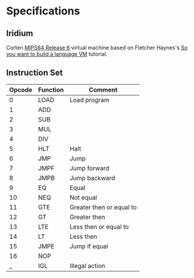 # Specifications

## Iridium

Corten [MIPS64 Release 6](https://en.wikipedia.org/wiki/MIPS_architecture#MIPS32/MIPS64_Release_6) virtual machine based on Fletcher Haynes's [So you want to build a language VM](https://blog.subnetzero.io/post/building-language-vm-part-01/) tutorial.

## Instruction Set 

| Opcode | Function | Comment |
| --- | --- | --- |
| 0 | LOAD | Load program |
| 1 | ADD |
| 2 | SUB |
| 3 | MUL |
| 4 | DIV |
| 5 | HLT | Halt |
| 6 | JMP | Jump |
| 7 | JMPF | Jump forward |
| 8 | JMPB | Jump backward |
| 9 | EQ | Equal |
| 10 | NEQ | Not equal |
| 11 | GTE | Greater then or equal to |
| 12 | GT | Greater then |
| 13 | LTE | Less then or equal to |
| 14 | LT | Less then |
| 15 | JMPE | Jump if equal |
| 16 | NOP |
| _ | IGL | Illegal action |